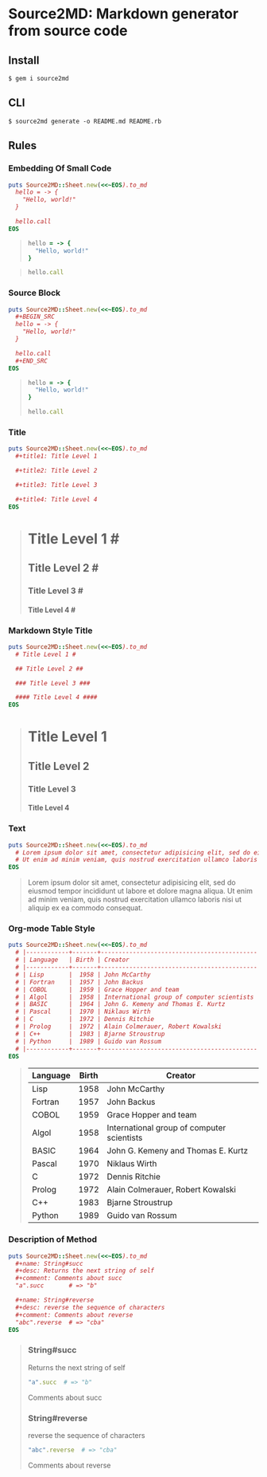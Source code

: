 # Source2MD: Markdown generator from source code #

## Install ##

```
$ gem i source2md
```

## CLI ##

```
$ source2md generate -o README.md README.rb
```

## Rules ##

### Embedding Of Small Code ###

```ruby
puts Source2MD::Sheet.new(<<~EOS).to_md
  hello = -> {
    "Hello, world!"
  }

  hello.call
EOS
```

> ```ruby
> hello = -> {
>   "Hello, world!"
> }
> ```

> ```ruby
> hello.call
> ```

### Source Block ###

```ruby
puts Source2MD::Sheet.new(<<~EOS).to_md
  #+BEGIN_SRC
  hello = -> {
    "Hello, world!"
  }

  hello.call
  #+END_SRC
EOS
```

> ```ruby
> hello = -> {
>   "Hello, world!"
> }
>
> hello.call
> ```

### Title ###

```ruby
puts Source2MD::Sheet.new(<<~EOS).to_md
  #+title1: Title Level 1

  #+title2: Title Level 2

  #+title3: Title Level 3

  #+title4: Title Level 4
EOS
```

> # Title Level 1 # #
>
> ## Title Level 2 # ##
>
> ### Title Level 3 # ###
>
> #### Title Level 4 # ####

### Markdown Style Title ###

```ruby
puts Source2MD::Sheet.new(<<~EOS).to_md
  # Title Level 1 #

  ## Title Level 2 ##

  ### Title Level 3 ###

  #### Title Level 4 ####
EOS
```

> # Title Level 1 #
>
> ## Title Level 2 ##
>
> ### Title Level 3 ###
>
> #### Title Level 4 ####

### Text ###

```ruby
puts Source2MD::Sheet.new(<<~EOS).to_md
  # Lorem ipsum dolor sit amet, consectetur adipisicing elit, sed do eiusmod tempor incididunt ut labore et dolore magna aliqua.
  # Ut enim ad minim veniam, quis nostrud exercitation ullamco laboris nisi ut aliquip ex ea commodo consequat.
EOS
```

> Lorem ipsum dolor sit amet, consectetur adipisicing elit, sed do eiusmod tempor incididunt ut labore et dolore magna aliqua.
> Ut enim ad minim veniam, quis nostrud exercitation ullamco laboris nisi ut aliquip ex ea commodo consequat.

### Org-mode Table Style ###

```ruby
puts Source2MD::Sheet.new(<<~EOS).to_md
  # |------------+-------+--------------------------------------------|
  # | Language   | Birth | Creator                                    |
  # |------------+-------+--------------------------------------------|
  # | Lisp       |  1958 | John McCarthy                              |
  # | Fortran    |  1957 | John Backus                                |
  # | COBOL      |  1959 | Grace Hopper and team                      |
  # | Algol      |  1958 | International group of computer scientists |
  # | BASIC      |  1964 | John G. Kemeny and Thomas E. Kurtz         |
  # | Pascal     |  1970 | Niklaus Wirth                              |
  # | C          |  1972 | Dennis Ritchie                             |
  # | Prolog     |  1972 | Alain Colmerauer, Robert Kowalski          |
  # | C++        |  1983 | Bjarne Stroustrup                          |
  # | Python     |  1989 | Guido van Rossum                           |
  # |------------+-------+--------------------------------------------|
EOS
```

> | Language   | Birth | Creator                                    |
> |------------|-------|--------------------------------------------|
> | Lisp       |  1958 | John McCarthy                              |
> | Fortran    |  1957 | John Backus                                |
> | COBOL      |  1959 | Grace Hopper and team                      |
> | Algol      |  1958 | International group of computer scientists |
> | BASIC      |  1964 | John G. Kemeny and Thomas E. Kurtz         |
> | Pascal     |  1970 | Niklaus Wirth                              |
> | C          |  1972 | Dennis Ritchie                             |
> | Prolog     |  1972 | Alain Colmerauer, Robert Kowalski          |
> | C++        |  1983 | Bjarne Stroustrup                          |
> | Python     |  1989 | Guido van Rossum                           |

### Description of Method ###

```ruby
puts Source2MD::Sheet.new(<<~EOS).to_md
  #+name: String#succ
  #+desc: Returns the next string of self
  #+comment: Comments about succ
  "a".succ       # => "b"

  #+name: String#reverse
  #+desc: reverse the sequence of characters
  #+comment: Comments about reverse
  "abc".reverse  # => "cba"
EOS
```

> ### String#succ ###
>
> Returns the next string of self
>
> ```ruby
> "a".succ  # => "b"
> ```
>
> Comments about succ
>
> ### String#reverse ###
>
> reverse the sequence of characters
>
> ```ruby
> "abc".reverse  # => "cba"
> ```
>
> Comments about reverse
